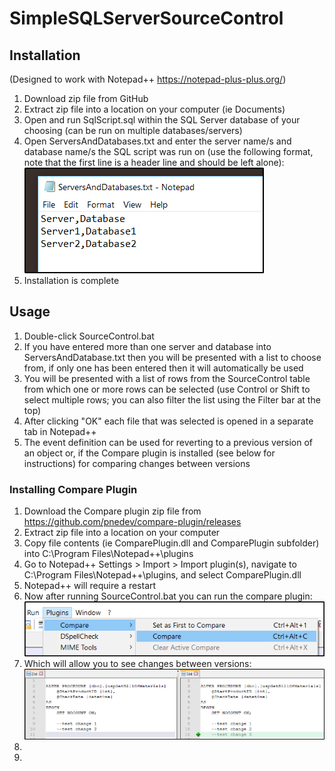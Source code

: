 # SimpleSQLServerSourceControl

## Installation
(Designed to work with Notepad++ <https://notepad-plus-plus.org/>)
1. Download zip file from GitHub
2. Extract zip file into a location on your computer (ie Documents)
3. Open and run SqlScript.sql within the SQL Server database of your choosing (can be run on multiple databases/servers)
4. Open ServersAndDatabases.txt and enter the server name/s and database name/s the SQL script was run on (use the following format, note that the first line is a header line and should be left alone):
![Image](https://github.com/austineric/SimpleSQLServerSourceControl/blob/master/Images/ServersAndDatabasesExample.png?raw=true)
5. Installation is complete

## Usage
1. Double-click SourceControl.bat
2. If you have entered more than one server and database into ServersAndDatabase.txt then you will be presented with a list to choose from, if only one has been entered then it will automatically be used
3. You will be presented with a list of rows from the SourceControl table from which one or more rows can be selected (use Control or Shift to select multiple rows; you can also filter the list using the Filter bar at the top)
4. After clicking "OK" each file that was selected is opened in a separate tab in Notepad++
5. The event definition can be used for reverting to a previous version of an object or, if the Compare plugin is installed (see below for instructions) for comparing changes between versions

### Installing Compare Plugin
1.  Download the Compare plugin zip file from <https://github.com/pnedev/compare-plugin/releases>
2. Extract zip file into a location on your computer
3. Copy file contents (ie ComparePlugin.dll and ComparePlugin subfolder) into C:\Program Files\Notepad++\plugins
4. Go to Notepad++ Settings > Import > Import plugin(s), navigate to C:\Program Files\Notepad++\plugins, and select ComparePlugin.dll
5. Notepad++ will require a restart
6. Now after running SourceControl.bat you can run the compare plugin: ![](https://github.com/austineric/SimpleSQLServerSourceControl/blob/master/Images/CompareMenu.png?raw=true)
7. Which will allow you to see changes between versions: ![](https://raw.githubusercontent.com/austineric/SimpleSQLServerSourceControl/master/Images/Compare.png)
8. 
8. 






